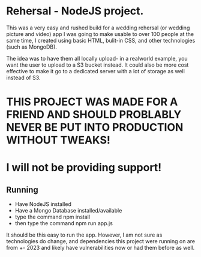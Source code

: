 # Rehersal - NodeJS project.

This was a very easy and rushed build for a wedding rehersal (or wedding picture and video) app I was going to make usable to over 100 people at the same time, I created using basic HTML, bulit-in CSS, and other technologies (such as MongoDB).

The idea was to have them all locally upload- in a realworld example, you want the user to upload to a S3 bucket instead. 
It could also be more cost effective to make it go to a dedicated server with a lot of storage as well instead of S3.

# THIS PROJECT WAS MADE FOR A FRIEND AND SHOULD PROBLABLY NEVER BE PUT INTO PRODUCTION WITHOUT TWEAKS!

# I will not be providing support!

## Running
- Have NodeJS installed
- Have a Mongo Database installed/available
- type the command npm install
- then type the command npm run app.js 

It should be this easy to run the app. However, I am not sure as technologies do change, and dependencies this project were running on are from +- 2023 and likely have vulnerabilities now or had them before as well. 
